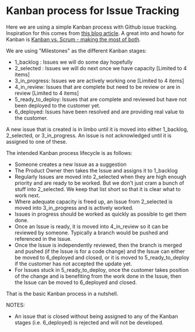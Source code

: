 # Kanban process for Issue Tracking

Here we are using a simple Kanban process with Github issue tracking.  Inspiration for this comes from [this blog article](http://www.ianbicking.org/blog/2014/03/use-github-issues-to-organize-a-project.html).  A great into and howto for Kanban is [Kanban vs. Scrum - making the most of both](http://www.infoq.com/minibooks/kanban-scrum-minibook).

We are using "Milestones" as the different Kanban stages:

* 1_backlog : Issues we will do some day hopefully
* 2_selected : Issues we will do next once we have capacity [Limited to 4 items]
* 3_in_progress: Issues we are actively working one [Limited to 4 items]
* 4_in_review: Issues that are complete but need to be review or are in review [Limited to 4 items]
* 5_ready_to_deploy: Issues that are complete and reviewed but have not been deployed to the customer yet.
* 6_deployed: Issues have been resolved and are providing real value to the customer.

A new issue that is created is in limbo until it is moved into either 1_backlog, 2_selected, or 3_in_progress.  An issue is not acknowledged until it is assigned to one of these.

The intended Kanban process lifecycle is as follows:
* Someone creates a new Issue as a suggestion
* The Product Owner then takes the Issue and assigns it to 1_backlog
* Regularly Issues are moved into 2_selected when they are high enough priority and are ready to be worked.  But we don't just cram a bunch of stuff into 2_selected.  We keep that list short so that it is clear what to work next.
* Where adequate capacity is freed up, an Issue from 2_selected is moved into 3_in_progress and is actively worked.
* Issues in progress should be worked as quickly as possible to get them done.
* Once an Issue is ready, it is moved into 4_in_review so it can be reviewed by someone.  Typically a branch would be pushed and referenced in the Issue.
* Once the Issue is independently reviewed, then the branch is merged and pushed (if the Issue is for a code change) and the Issue can either be moved to 6_deployed and closed, or it is moved to 5_ready_to_deploy if the customer has not accepted the update yet.
* For Issues stuck in 5_ready_to_deploy, once the customer takes position of the change and is benefiting from the work done in the Issue, then the Issue can be moved to 6_deployed and closed.

That is the basic Kanban process in a nutshell.

NOTES:
* An issue that is closed without being assigned to any of the Kanban stages (i.e. 6_deployed) is rejected and will not be developed.

